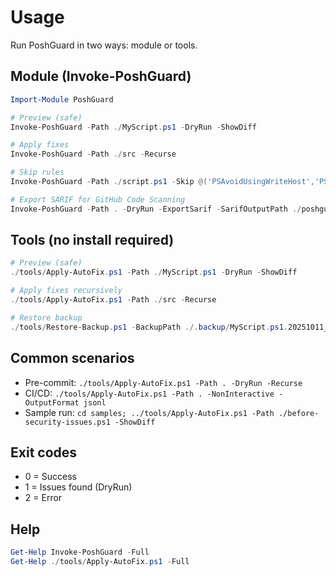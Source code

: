 Usage
=====

Run PoshGuard in two ways: module or tools.

Module (Invoke-PoshGuard)
-------------------------

```powershell
Import-Module PoshGuard

# Preview (safe)
Invoke-PoshGuard -Path ./MyScript.ps1 -DryRun -ShowDiff

# Apply fixes
Invoke-PoshGuard -Path ./src -Recurse

# Skip rules
Invoke-PoshGuard -Path ./script.ps1 -Skip @('PSAvoidUsingWriteHost','PSUseApprovedVerbs')

# Export SARIF for GitHub Code Scanning
Invoke-PoshGuard -Path . -DryRun -ExportSarif -SarifOutputPath ./poshguard-results.sarif
```

Tools (no install required)
---------------------------

```powershell
# Preview (safe)
./tools/Apply-AutoFix.ps1 -Path ./MyScript.ps1 -DryRun -ShowDiff

# Apply fixes recursively
./tools/Apply-AutoFix.ps1 -Path ./src -Recurse

# Restore backup
./tools/Restore-Backup.ps1 -BackupPath ./.backup/MyScript.ps1.20251011_140523.bak
```

Common scenarios
----------------

- Pre-commit: `./tools/Apply-AutoFix.ps1 -Path . -DryRun -Recurse`
- CI/CD: `./tools/Apply-AutoFix.ps1 -Path . -NonInteractive -OutputFormat jsonl`
- Sample run: `cd samples; ../tools/Apply-AutoFix.ps1 -Path ./before-security-issues.ps1 -ShowDiff`

Exit codes
----------

- 0 = Success
- 1 = Issues found (DryRun)
- 2 = Error

Help
----

```powershell
Get-Help Invoke-PoshGuard -Full
Get-Help ./tools/Apply-AutoFix.ps1 -Full
```

